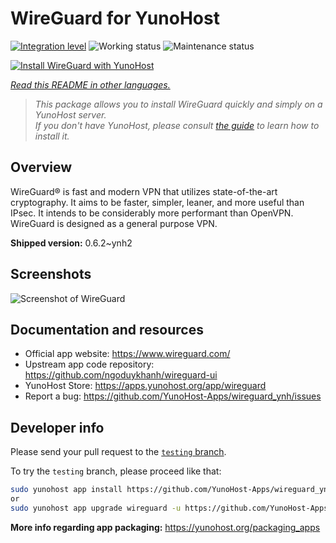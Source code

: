 <!--
N.B.: This README was automatically generated by <https://github.com/YunoHost/apps/tree/master/tools/readme_generator>
It shall NOT be edited by hand.
-->

# WireGuard for YunoHost

[![Integration level](https://dash.yunohost.org/integration/wireguard.svg)](https://dash.yunohost.org/appci/app/wireguard) ![Working status](https://ci-apps.yunohost.org/ci/badges/wireguard.status.svg) ![Maintenance status](https://ci-apps.yunohost.org/ci/badges/wireguard.maintain.svg)

[![Install WireGuard with YunoHost](https://install-app.yunohost.org/install-with-yunohost.svg)](https://install-app.yunohost.org/?app=wireguard)

*[Read this README in other languages.](./ALL_README.md)*

> *This package allows you to install WireGuard quickly and simply on a YunoHost server.*  
> *If you don't have YunoHost, please consult [the guide](https://yunohost.org/install) to learn how to install it.*

## Overview

WireGuard® is fast and modern VPN that utilizes state-of-the-art cryptography. It aims to be faster, simpler, leaner, and more useful than IPsec. It intends to be considerably more performant than OpenVPN. WireGuard is designed as a general purpose VPN.

**Shipped version:** 0.6.2~ynh2

## Screenshots

![Screenshot of WireGuard](./doc/screenshots/screenshot.png)

## Documentation and resources

- Official app website: <https://www.wireguard.com/>
- Upstream app code repository: <https://github.com/ngoduykhanh/wireguard-ui>
- YunoHost Store: <https://apps.yunohost.org/app/wireguard>
- Report a bug: <https://github.com/YunoHost-Apps/wireguard_ynh/issues>

## Developer info

Please send your pull request to the [`testing` branch](https://github.com/YunoHost-Apps/wireguard_ynh/tree/testing).

To try the `testing` branch, please proceed like that:

```bash
sudo yunohost app install https://github.com/YunoHost-Apps/wireguard_ynh/tree/testing --debug
or
sudo yunohost app upgrade wireguard -u https://github.com/YunoHost-Apps/wireguard_ynh/tree/testing --debug
```

**More info regarding app packaging:** <https://yunohost.org/packaging_apps>
